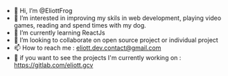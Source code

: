 - 👋 Hi, I’m @EliottFrog
- 👀 I’m interested in improving my skils in web development, playing video games, reading and spend times with my dog.
- 🌱 I’m currently learning ReactJs
- 💞️ I’m looking to collaborate on open source project or individual project
- 📫 How to reach me : eliott.dev.contact@gmail.com
- 🦊 if you want to see the projects I'm currently working on : https://gitlab.com/eliott.gcv 
<!---
EliottFrog/EliottFrog is a ✨ special ✨ repository because its `README.md` (this file) appears on your GitHub profile.
You can click the Preview link to take a look at your changes.
--->
